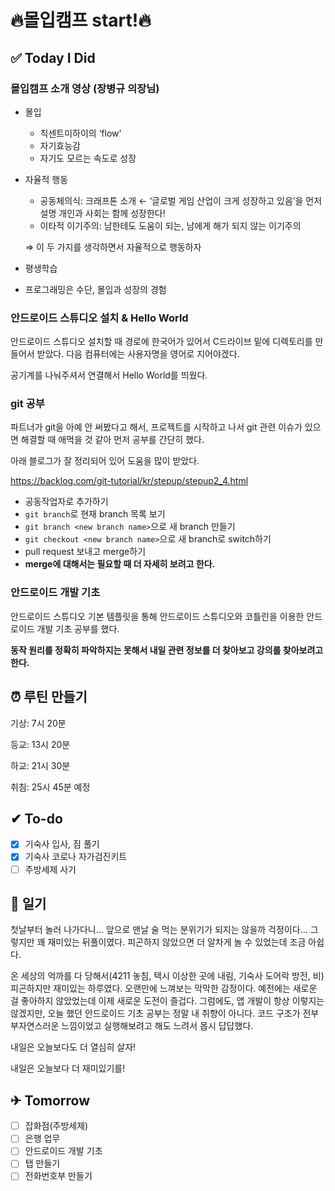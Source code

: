 # 🔥몰입캠프 start!🔥

## ✅ Today I Did

### 몰입캠프 소개 영상 (장병규 의장님)

- 몰입
    - 칙센트미하이의 ‘flow’
    - 자기효능감
    - 자기도 모르는 속도로 성장
- 자율적 행동
    - 공동체의식: 크래프톤 소개 ← ‘글로벌 게임 산업이 크게 성장하고 있음’을 먼저 설명
    개인과 사회는 함께 성장한다!
    - 이타적 이기주의: 남한테도 도움이 되는, 남에게 해가 되지 않는 이기주의
    
    ⇒ 이 두 가지를 생각하면서 자율적으로 행동하자
    
- 평생학습
- 프로그래밍은 수단, 몰입과 성장의 경험

### 안드로이드 스튜디오 설치 & Hello World

안드로이드 스튜디오 설치할 때 경로에 한국어가 있어서 C드라이브 밑에 디렉토리를 만들어서 받았다. 다음 컴퓨터에는 사용자명을 영어로 지어야겠다. 

공기계를 나눠주셔서 연결해서 Hello World를 띄웠다. 

### git 공부

파트너가 git을 아예 안 써봤다고 해서, 프로젝트를 시작하고 나서 git 관련 이슈가 있으면 해결할 때 애먹을 것 같아 먼저 공부를 간단히 했다. 

아래 블로그가 잘 정리되어 있어 도움을 많이 받았다. 

https://backlog.com/git-tutorial/kr/stepup/stepup2_4.html

- 공동작업자로 추가하기
- `git branch`로 현재 branch 목록 보기
- `git branch <new branch name>`으로 새 branch 만들기
- `git checkout <new branch name>`으로 새 branch로 switch하기
- pull request 보내고 merge하기
- **merge에 대해서는 필요할 때 더 자세히 보려고 한다.**

### 안드로이드 개발 기초

안드로이드 스튜디오 기본 템플릿을 통해 안드로이드 스튜디오와 코틀린을 이용한 안드로이드 개발 기초 공부를 했다. 

**동작 원리를 정확히 파악하지는 못해서 내일 관련 정보를 더 찾아보고 강의를 찾아보려고 한다.** 

## ⏰ 루틴 만들기

기상: 7시 20분

등교: 13시 20분

하교: 21시 30분

취침: 25시 45분 예정

## ✔ To-do

- [x]  기숙사 입사, 짐 풀기
- [x]  기숙사 코로나 자가검진키트
- [ ]  주방세제 사기

## 💭 일기

첫날부터 놀러 나가다니… 앞으로 맨날 술 먹는 분위기가 되지는 않을까 걱정이다… 그렇지만 꽤 재미있는 뒤풀이였다. 피곤하지 않았으면 더 알차게 놀 수 있었는데 조금 아쉽다. 

온 세상의 억까를 다 당해서(4211 놓침, 택시 이상한 곳에 내림, 기숙사 도어락 방전, 비) 피곤하지만 재미있는 하루였다. 오랜만에 느껴보는 막막한 감정이다. 예전에는 새로운 걸 좋아하지 않았었는데 이제 새로운 도전이 즐겁다. 그럼에도, 앱 개발이 항상 이렇지는 않겠지만, 오늘 했던 안드로이드 기초 공부는 정말 내 취향이 아니다. 코드 구조가 전부 부자연스러운 느낌이었고 실행해보려고 해도 느려서 몹시 답답했다. 

내일은 오늘보다도 더 열심히 살자!

내일은 오늘보다 더 재미있기를!

## ✈ Tomorrow

- [ ]  잡화점(주방세제)
- [ ]  은행 업무
- [ ]  안드로이드 개발 기초
- [ ]  탭 만들기
- [ ]  전화번호부 만들기
